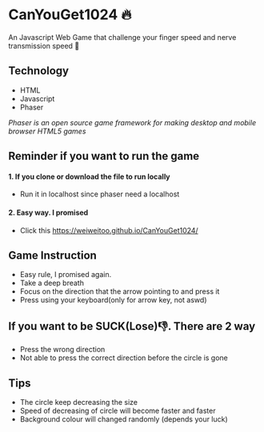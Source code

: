 # CanYouGet1024 :fire:
An Javascript Web Game that challenge your finger speed and nerve transmission speed :dash:

## Technology
- HTML
- Javascript
- Phaser

*Phaser is an open source game framework for making desktop and mobile browser HTML5 games*

## Reminder if you want to run the game
#### 1. If you clone or download the file to run locally
 - Run it in localhost since phaser need a localhost
#### 2. Easy way. I promised
- Click this https://weiweitoo.github.io/CanYouGet1024/

## Game Instruction
- Easy rule, I promised again.
- Take a deep breath 
- Focus on the direction that the arrow pointing to and press it
- Press using your keyboard(only for arrow key, not aswd)

## If you want to be SUCK(Lose):-1:. There are 2 way
- Press the wrong direction
- Not able to press the correct direction before the circle is gone

## Tips
- The circle keep decreasing the size
- Speed of decreasing of circle will become faster and faster
- Background colour will changed randomly (depends your luck)
